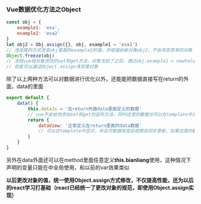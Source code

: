 ###  Vue数据优化方法之Object

```javascript
const obj = {
    example1: 'exa',
    example2: 'exa2'
}
let obj2 = Obj.assign({}, obj, example1 = 'exa3')
// 浅克隆的方式改变obj里面的example2的值，并赋值给新对象obj2，不会改变原来的对象
Object.freeze(obj)
// 冻结vue给对象添加的set和get方法，对象冻结了之后，通过obj.example1 = newValue不能改变对象的值
// 但是可以通过Object.assign浅克隆对象
```

除了以上两种方法可以对数据进行优化以外，还能能把数据直接写在return的外面，data的里面

```javascript
export default {
    data() {
        this.dataJs = '在return外面data里面定义的数据'
        // vue不会给他添加set和get的监听方法，同时这里的数据也可以在template中显         示，但是不会同步视图的更新
        return {
            dataView: '正常定义在return里面的data数据'
            // 可以在templete中显示，并且可数据改变后视图会同步更新，如果这里的数据			 被Object.freeze后，效果类似于在data里return外声明变量
        }
    }
}
```

另外在data外面还可以在method里面任意定义**this.bianliang**使用，这种情况下声明的变量只能在<script></script>中全局使用，和以前的var效果类似



**以后更改对象的值，统一使用Object.assign方式修改，不仅提高性能，还为以后的react学习打基础（react已经统一了更改对象的规范，即使用Object.assign实现）**